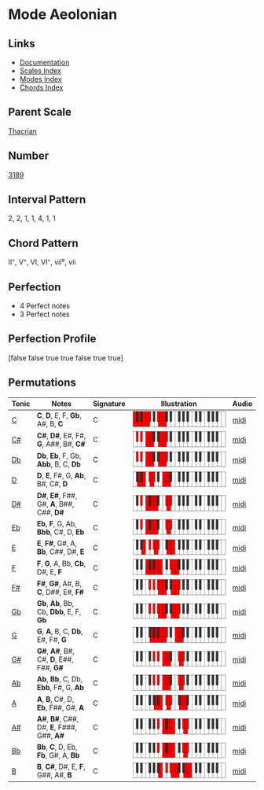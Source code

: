 # Mode Aeolonian

## Links

- [Documentation](index.md)
- [Scales Index](Scales.md)
- [Modes Index](Modes.md)
- [Chords Index](Chords.md)

## Parent Scale

[Thacrian](ScaleThacrian.md)

## Number

[3189](https://ianring.com/musictheory/scales/3189)

## Interval Pattern

2, 2, 1, 1, 4, 1, 1

## Chord Pattern

II⁺, V⁺, VI, VI⁺, vii⁰, vii

## Perfection

- 4 Perfect notes
- 3 Perfect notes

## Perfection Profile

[false false true true false true true]

## Permutations

| Tonic | Notes | Signature | Illustration | Audio |
|-------|-------|-----------|--------------|-------|
| [C](ModeCNaturalAeolonian.md) | **C**, **D**, E, F, **Gb**, A#, B, **C** | C | ![CNaturalAeolonian](ModeCNaturalAeolonian.png) | [midi](https://github.com/edipermadi/music/blob/main/docs/ModeCNaturalAeolonian.mid?raw=true) |
| [C#](ModeCSharpAeolonian.md) | **C#**, **D#**, E#, F#, **G**, A##, B#, **C#** | C | ![CSharpAeolonian](ModeCSharpAeolonian.png) | [midi](https://github.com/edipermadi/music/blob/main/docs/ModeCSharpAeolonian.mid?raw=true) |
| [Db](ModeDFlatAeolonian.md) | **Db**, **Eb**, F, Gb, **Abb**, B, C, **Db** | C | ![DFlatAeolonian](ModeDFlatAeolonian.png) | [midi](https://github.com/edipermadi/music/blob/main/docs/ModeDFlatAeolonian.mid?raw=true) |
| [D](ModeDNaturalAeolonian.md) | **D**, **E**, F#, G, **Ab**, B#, C#, **D** | C | ![DNaturalAeolonian](ModeDNaturalAeolonian.png) | [midi](https://github.com/edipermadi/music/blob/main/docs/ModeDNaturalAeolonian.mid?raw=true) |
| [D#](ModeDSharpAeolonian.md) | **D#**, **E#**, F##, G#, **A**, B##, C##, **D#** | C | ![DSharpAeolonian](ModeDSharpAeolonian.png) | [midi](https://github.com/edipermadi/music/blob/main/docs/ModeDSharpAeolonian.mid?raw=true) |
| [Eb](ModeEFlatAeolonian.md) | **Eb**, **F**, G, Ab, **Bbb**, C#, D, **Eb** | C | ![EFlatAeolonian](ModeEFlatAeolonian.png) | [midi](https://github.com/edipermadi/music/blob/main/docs/ModeEFlatAeolonian.mid?raw=true) |
| [E](ModeENaturalAeolonian.md) | **E**, **F#**, G#, A, **Bb**, C##, D#, **E** | C | ![ENaturalAeolonian](ModeENaturalAeolonian.png) | [midi](https://github.com/edipermadi/music/blob/main/docs/ModeENaturalAeolonian.mid?raw=true) |
| [F](ModeFNaturalAeolonian.md) | **F**, **G**, A, Bb, **Cb**, D#, E, **F** | C | ![FNaturalAeolonian](ModeFNaturalAeolonian.png) | [midi](https://github.com/edipermadi/music/blob/main/docs/ModeFNaturalAeolonian.mid?raw=true) |
| [F#](ModeFSharpAeolonian.md) | **F#**, **G#**, A#, B, **C**, D##, E#, **F#** | C | ![FSharpAeolonian](ModeFSharpAeolonian.png) | [midi](https://github.com/edipermadi/music/blob/main/docs/ModeFSharpAeolonian.mid?raw=true) |
| [Gb](ModeGFlatAeolonian.md) | **Gb**, **Ab**, Bb, Cb, **Dbb**, E, F, **Gb** | C | ![GFlatAeolonian](ModeGFlatAeolonian.png) | [midi](https://github.com/edipermadi/music/blob/main/docs/ModeGFlatAeolonian.mid?raw=true) |
| [G](ModeGNaturalAeolonian.md) | **G**, **A**, B, C, **Db**, E#, F#, **G** | C | ![GNaturalAeolonian](ModeGNaturalAeolonian.png) | [midi](https://github.com/edipermadi/music/blob/main/docs/ModeGNaturalAeolonian.mid?raw=true) |
| [G#](ModeGSharpAeolonian.md) | **G#**, **A#**, B#, C#, **D**, E##, F##, **G#** | C | ![GSharpAeolonian](ModeGSharpAeolonian.png) | [midi](https://github.com/edipermadi/music/blob/main/docs/ModeGSharpAeolonian.mid?raw=true) |
| [Ab](ModeAFlatAeolonian.md) | **Ab**, **Bb**, C, Db, **Ebb**, F#, G, **Ab** | C | ![AFlatAeolonian](ModeAFlatAeolonian.png) | [midi](https://github.com/edipermadi/music/blob/main/docs/ModeAFlatAeolonian.mid?raw=true) |
| [A](ModeANaturalAeolonian.md) | **A**, **B**, C#, D, **Eb**, F##, G#, **A** | C | ![ANaturalAeolonian](ModeANaturalAeolonian.png) | [midi](https://github.com/edipermadi/music/blob/main/docs/ModeANaturalAeolonian.mid?raw=true) |
| [A#](ModeASharpAeolonian.md) | **A#**, **B#**, C##, D#, **E**, F###, G##, **A#** | C | ![ASharpAeolonian](ModeASharpAeolonian.png) | [midi](https://github.com/edipermadi/music/blob/main/docs/ModeASharpAeolonian.mid?raw=true) |
| [Bb](ModeBFlatAeolonian.md) | **Bb**, **C**, D, Eb, **Fb**, G#, A, **Bb** | C | ![BFlatAeolonian](ModeBFlatAeolonian.png) | [midi](https://github.com/edipermadi/music/blob/main/docs/ModeBFlatAeolonian.mid?raw=true) |
| [B](ModeBNaturalAeolonian.md) | **B**, **C#**, D#, E, **F**, G##, A#, **B** | C | ![BNaturalAeolonian](ModeBNaturalAeolonian.png) | [midi](https://github.com/edipermadi/music/blob/main/docs/ModeBNaturalAeolonian.mid?raw=true) |
